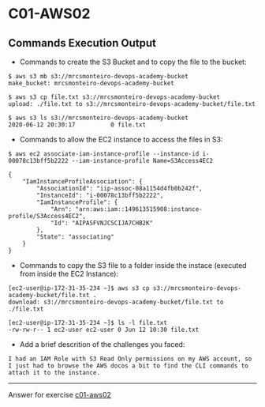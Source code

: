 # C01-AWS02

## Commands Execution Output

- Commands to create the S3 Bucket and to copy the file to the bucket:
```
$ aws s3 mb s3://mrcsmonteiro-devops-academy-bucket
make_bucket: mrcsmonteiro-devops-academy-bucket

$ aws s3 cp file.txt s3://mrcsmonteiro-devops-academy-bucket
upload: ./file.txt to s3://mrcsmonteiro-devops-academy-bucket/file.txt

$ aws s3 ls s3://mrcsmonteiro-devops-academy-bucket
2020-06-12 20:30:17          0 file.txt
```

- Commands to allow the EC2 instance to access the files in S3:
```
$ aws ec2 associate-iam-instance-profile --instance-id i-00078c13bff5b2222 --iam-instance-profile Name=S3Access4EC2

{
    "IamInstanceProfileAssociation": {
        "AssociationId": "iip-assoc-08a1154d4fb0b242f",
        "InstanceId": "i-00078c13bff5b2222",
        "IamInstanceProfile": {
            "Arn": "arn:aws:iam::149613515908:instance-profile/S3Access4EC2",
            "Id": "AIPASFVNJCSCIJA7CHB2K"
        },
        "State": "associating"
    }
}
```

- Commands to copy the S3 file to a folder inside the instace (executed from inside the EC2 Instance):
```
[ec2-user@ip-172-31-35-234 ~]$ aws s3 cp s3://mrcsmonteiro-devops-academy-bucket/file.txt .
download: s3://mrcsmonteiro-devops-academy-bucket/file.txt to ./file.txt

[ec2-user@ip-172-31-35-234 ~]$ ls -l file.txt
-rw-rw-r-- 1 ec2-user ec2-user 0 Jun 12 10:30 file.txt
```

- Add a brief descrition of the challenges you faced:
```
I had an IAM Role with S3 Read Only permissions on my AWS account, so I just had to browse the AWS docos a bit to find the CLI commands to attach it to the instance.
```

***
Answer for exercise [c01-aws02](https://github.com/devopsacademyau/academy/blob/635775538e8ad7793b305f48064b09e23c626fb7/classes/01class/exercises/c01-aws02/README.md)
